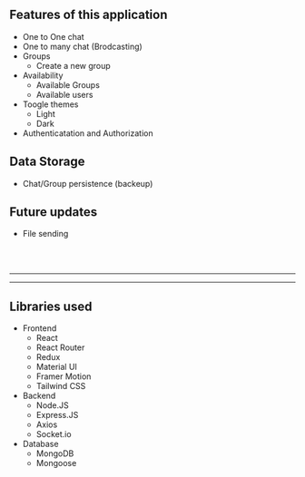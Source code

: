 ## Features of this application

- One to One chat
- One to many chat (Brodcasting)
- Groups
  - Create a new group
- Availability
  - Available Groups
  - Available users
- Toogle themes
  - Light
  - Dark
- Authenticatation and Authorization

## Data Storage

- Chat/Group persistence (backeup)

## Future updates

- File sending

<br>
<br>
<hr>
<hr>

## Libraries used

- Frontend
  - React
  - React Router
  - Redux
  - Material UI
  - Framer Motion
  - Tailwind CSS
- Backend
  - Node.JS
  - Express.JS
  - Axios
  - Socket.io
- Database
  - MongoDB
  - Mongoose
